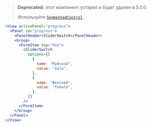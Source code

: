 > **Deprecated:** этот компонент устарел и будет удален в 5.0.0.
>
> Используйте [`SegmentedControl`](https://inomdzhon.github.io/test-action-for-forked-rep/#/SegmentedControl).

```jsx
<View activePanel="progress">
  <Panel id="progress">
    <PanelHeader>SliderSwitch</PanelHeader>
    <Group>
      <FormItem top="Пол">
        <SliderSwitch
          options={[
            {
              name: "Мужской",
              value: "male",
            },
            {
              name: "Женский",
              value: "female",
            },
          ]}
        />
      </FormItem>
    </Group>
  </Panel>
</View>
```
